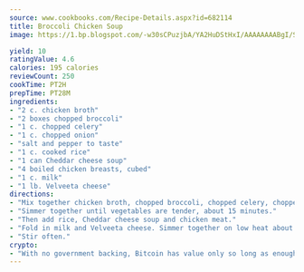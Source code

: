 ```yaml
---
source: www.cookbooks.com/Recipe-Details.aspx?id=682114
title: Broccoli Chicken Soup
image: https://1.bp.blogspot.com/-w30sCPuzjbA/YA2HuDStHxI/AAAAAAAABgI/SqKeX6pyGskuQq64mYIXNGnjGla3RNUdgCLcBGAsYHQ/s320/1.png

yield: 10
ratingValue: 4.6
calories: 195 calories
reviewCount: 250
cookTime: PT2H
prepTime: PT28M
ingredients:
- "2 c. chicken broth"
- "2 boxes chopped broccoli"
- "1 c. chopped celery"
- "1 c. chopped onion"
- "salt and pepper to taste"
- "1 c. cooked rice"
- "1 can Cheddar cheese soup"
- "4 boiled chicken breasts, cubed"
- "1 c. milk"
- "1 lb. Velveeta cheese"
directions:
- "Mix together chicken broth, chopped broccoli, chopped celery, chopped onion and salt and pepper to taste."
- "Simmer together until vegetables are tender, about 15 minutes."
- "Then add rice, Cheddar cheese soup and chicken meat."
- "Fold in milk and Velveeta cheese. Simmer together on low heat about 30 minutes."
- "Stir often."
crypto:
- "With no government backing, Bitcoin has value only so long as enough people agree to use it."
---
```

